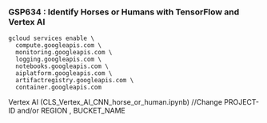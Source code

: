 ### GSP634 : Identify Horses or Humans with TensorFlow and Vertex AI 

```
gcloud services enable \
  compute.googleapis.com \
  monitoring.googleapis.com \
  logging.googleapis.com \
  notebooks.googleapis.com \
  aiplatform.googleapis.com \
  artifactregistry.googleapis.com \
  container.googleapis.com
```

Vertex AI (CLS_Vertex_AI_CNN_horse_or_human.ipynb)
//Change PROJECT-ID and/or REGION , BUCKET_NAME


